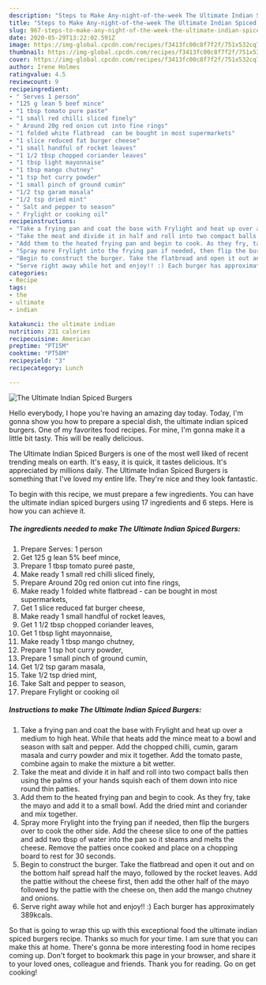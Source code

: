```yaml
---
description: "Steps to Make Any-night-of-the-week The Ultimate Indian Spiced Burgers"
title: "Steps to Make Any-night-of-the-week The Ultimate Indian Spiced Burgers"
slug: 967-steps-to-make-any-night-of-the-week-the-ultimate-indian-spiced-burgers
date: 2020-05-29T13:22:02.591Z
image: https://img-global.cpcdn.com/recipes/f3413fc00c8f7f2f/751x532cq70/the-ultimate-indian-spiced-burgers-recipe-main-photo.jpg
thumbnail: https://img-global.cpcdn.com/recipes/f3413fc00c8f7f2f/751x532cq70/the-ultimate-indian-spiced-burgers-recipe-main-photo.jpg
cover: https://img-global.cpcdn.com/recipes/f3413fc00c8f7f2f/751x532cq70/the-ultimate-indian-spiced-burgers-recipe-main-photo.jpg
author: Irene Holmes
ratingvalue: 4.5
reviewcount: 9
recipeingredient:
- " Serves 1 person"
- "125 g lean 5 beef mince"
- "1 tbsp tomato pure paste"
- "1 small red chilli sliced finely"
- " Around 20g red onion cut into fine rings"
- "1 folded white flatbread  can be bought in most supermarkets"
- "1 slice reduced fat burger cheese"
- "1 small handful of rocket leaves"
- "1 1/2 tbsp chopped coriander leaves"
- "1 tbsp light mayonnaise"
- "1 tbsp mango chutney"
- "1 tsp hot curry powder"
- "1 small pinch of ground cumin"
- "1/2 tsp garam masala"
- "1/2 tsp dried mint"
- " Salt and pepper to season"
- " Frylight or cooking oil"
recipeinstructions:
- "Take a frying pan and coat the base with Frylight and heat up over a medium to high heat. While that heats add the mince meat to a bowl and season with salt and pepper. Add the chopped chilli, cumin, garam masala and curry powder and mix it together. Add the tomato paste, combine again to make the mixture a bit wetter."
- "Take the meat and divide it in half and roll into two compact balls then using the palms of your hands squish each of them down into nice round thin patties."
- "Add them to the heated frying pan and begin to cook. As they fry, take the mayo and add it to a small bowl. Add the dried mint and coriander and mix together."
- "Spray more Frylight into the frying pan if needed, then flip the burgers over to cook the other side. Add the cheese slice to one of the patties and add two tbsp of water into the pan so it steams and melts the cheese. Remove the patties once cooked and place on a chopping board to rest for 30 seconds."
- "Begin to construct the burger. Take the flatbread and open it out and on the bottom half spread half the mayo, followed by the rocket leaves. Add the pattie without the cheese first, then add the other half of the mayo followed by the pattie with the cheese on, then add the mango chutney and onions."
- "Serve right away while hot and enjoy!! :) Each burger has approximately 389kcals."
categories:
- Recipe
tags:
- the
- ultimate
- indian

katakunci: the ultimate indian 
nutrition: 231 calories
recipecuisine: American
preptime: "PT15M"
cooktime: "PT58M"
recipeyield: "3"
recipecategory: Lunch

---
```



![The Ultimate Indian Spiced Burgers](https://img-global.cpcdn.com/recipes/f3413fc00c8f7f2f/751x532cq70/the-ultimate-indian-spiced-burgers-recipe-main-photo.jpg)

Hello everybody, I hope you're having an amazing day today. Today, I'm gonna show you how to prepare a special dish, the ultimate indian spiced burgers. One of my favorites food recipes. For mine, I'm gonna make it a little bit tasty. This will be really delicious.



The Ultimate Indian Spiced Burgers is one of the most well liked of recent trending meals on earth. It's easy, it is quick, it tastes delicious. It's appreciated by millions daily. The Ultimate Indian Spiced Burgers is something that I've loved my entire life. They're nice and they look fantastic.


To begin with this recipe, we must prepare a few ingredients. You can have the ultimate indian spiced burgers using 17 ingredients and 6 steps. Here is how you can achieve it.

<!--inarticleads1-->

##### The ingredients needed to make The Ultimate Indian Spiced Burgers:

1. Prepare  Serves: 1 person
1. Get 125 g lean 5% beef mince,
1. Prepare 1 tbsp tomato pureé paste,
1. Make ready 1 small red chilli sliced finely,
1. Prepare  Around 20g red onion cut into fine rings,
1. Make ready 1 folded white flatbread - can be bought in most supermarkets,
1. Get 1 slice reduced fat burger cheese,
1. Make ready 1 small handful of rocket leaves,
1. Get 1 1/2 tbsp chopped coriander leaves,
1. Get 1 tbsp light mayonnaise,
1. Make ready 1 tbsp mango chutney,
1. Prepare 1 tsp hot curry powder,
1. Prepare 1 small pinch of ground cumin,
1. Get 1/2 tsp garam masala,
1. Take 1/2 tsp dried mint,
1. Take  Salt and pepper to season,
1. Prepare  Frylight or cooking oil




<!--inarticleads2-->

##### Instructions to make The Ultimate Indian Spiced Burgers:

1. Take a frying pan and coat the base with Frylight and heat up over a medium to high heat. While that heats add the mince meat to a bowl and season with salt and pepper. Add the chopped chilli, cumin, garam masala and curry powder and mix it together. Add the tomato paste, combine again to make the mixture a bit wetter.
1. Take the meat and divide it in half and roll into two compact balls then using the palms of your hands squish each of them down into nice round thin patties.
1. Add them to the heated frying pan and begin to cook. As they fry, take the mayo and add it to a small bowl. Add the dried mint and coriander and mix together.
1. Spray more Frylight into the frying pan if needed, then flip the burgers over to cook the other side. Add the cheese slice to one of the patties and add two tbsp of water into the pan so it steams and melts the cheese. Remove the patties once cooked and place on a chopping board to rest for 30 seconds.
1. Begin to construct the burger. Take the flatbread and open it out and on the bottom half spread half the mayo, followed by the rocket leaves. Add the pattie without the cheese first, then add the other half of the mayo followed by the pattie with the cheese on, then add the mango chutney and onions.
1. Serve right away while hot and enjoy!! :) Each burger has approximately 389kcals.




So that is going to wrap this up with this exceptional food the ultimate indian spiced burgers recipe. Thanks so much for your time. I am sure that you can make this at home. There's gonna be more interesting food in home recipes coming up. Don't forget to bookmark this page in your browser, and share it to your loved ones, colleague and friends. Thank you for reading. Go on get cooking!

